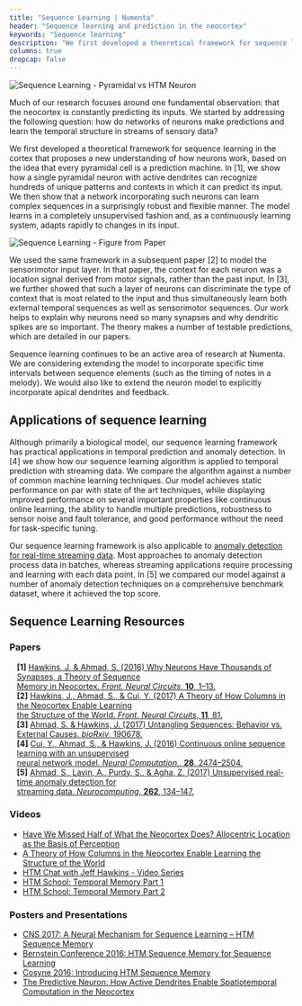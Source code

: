 ```yaml
---
title: "Sequence Learning | Numenta"
header: "Sequence learning and prediction in the neocortex"
keywords: "Sequence learning"
description: "We first developed a theoretical framework for sequence learning in the cortex that proposes a new understanding of how neurons work, based on the idea that every pyramidal cell is a prediction machine. In this page, you'll find all our resources regarding sequence learning."
columns: true
dropcap: false
---
```

<section>
<aside>

![Sequence Learning - Pyramidal vs HTM Neuron](../images/sequence-learning-1.png)

</aside>

Much of our research focuses around one fundamental observation: that the neocortex is constantly predicting its inputs. We started by addressing the following question: how do networks of neurons make predictions and learn the temporal structure in streams of sensory data?

We first developed a theoretical framework for sequence learning in the cortex that proposes a new understanding of how neurons work, based on the idea that every pyramidal cell is a prediction machine. In [1], we show how a single pyramidal neuron with active dendrites can recognize hundreds of unique patterns and contexts in which it can predict its input. We then show that a network incorporating such neurons can learn complex sequences in a surprisingly robust and flexible manner. The model learns in a completely unsupervised fashion and, as a continuously learning system, adapts rapidly to changes in its input.
</section>
<section>
<aside>

![Sequence Learning - Figure from Paper](../images/cortical-theory-sequence-learning.png)

</aside>
We used the same framework in a subsequent paper [2] to model the sensorimotor input layer. In that paper, the context for each neuron was a location signal derived from motor signals, rather than the past input. In [3], we further showed that such a layer of neurons can discriminate the type of context that is most related to the input and thus simultaneously learn both external temporal sequences as well as sensorimotor sequences. Our work helps to explain why neurons need so many synapses and why dendritic spikes are so important. The theory makes a number of testable predictions, which are detailed in our papers.

Sequence learning continues to be an active area of research at Numenta. We are considering extending the model to incorporate specific time intervals between sequence elements (such as the timing of notes in a melody). We would also like to extend the neuron model to explicitly incorporate apical dendrites and feedback.
</section>

## Applications of sequence learning

<section>
<aside>
</aside>

Although primarily a biological model, our sequence learning framework has practical applications in temporal prediction and anomaly detection. In [4] we show how our sequence learning algorithm is applied to temporal prediction with streaming data. We compare the algorithm against a number of common machine learning techniques. Our model achieves static performance on par with state of the art techniques, while displaying improved performance on several important properties like continuous online learning, the ability to handle multiple predictions, robustness to sensor noise and fault tolerance, and good performance without the need for task-specific tuning.

Our sequence learning framework is also applicable to [anomaly detection for real-time streaming data](/machine-intelligence-technology/numenta-anomaly-benchmark/). Most approaches to anomaly detection process data in batches, whereas streaming applications require processing and learning with each data point. In [5] we compared our model against a number of anomaly detection techniques on a comprehensive benchmark dataset, where it achieved the top score.

</section>

## Sequence Learning Resources

### Papers

<span style="margin-left: 10pt; display:block"><b>[1]</b> <a href="https://numenta.com/neuroscience-research/research-publications/papers/why-neurons-have-thousands-of-synapses-theory-of-sequence-memory-in-neocortex/">Hawkins, J. & Ahmad, S. (2016) Why Neurons Have Thousands of Synapses, a Theory of Sequence <br>Memory in Neocortex. <i>Front. Neural Circuits</i>, <b>10</b>, 1–13.</a></span>
<span style="margin-left: 10pt; display:block"><b>[2]</b> <a href="https://numenta.com/neuroscience-research/research-publications/papers/a-theory-of-how-columns-in-the-neocortex-enable-learning-the-structure-of-the-world/">Hawkins, J., Ahmad, S., & Cui, Y. (2017) A Theory of How Columns in the Neocortex Enable Learning <br>the Structure of the World. <i>Front. Neural Circuits</i>, <b>11</b>, 81.</a></span>
<span style="margin-left: 10pt; display:block"><b>[3]</b> <a href="https://www.biorxiv.org/content/early/2017/09/19/190678">Ahmad, S. & Hawkins, J. (2017) Untangling Sequences: Behavior vs. External Causes. <i>bioRxiv</i>, 190678.</a></span>
<span style="margin-left: 10pt; display:block"><b>[4]</b> <a href="https://numenta.com/neuroscience-research/research-publications/papers/continuous-online-sequence-learning-with-an-unsupervised-neural-network-model/">Cui, Y., Ahmad, S., & Hawkins, J. (2016) Continuous online sequence learning with an unsupervised <br>neural network model. <i>Neural Computation.</i>, <b>28</b>, 2474–2504.</a></span>
<span style="margin-left: 10pt; display:block"><b>[5]</b> <a href="https://numenta.com/neuroscience-research/research-publications/papers/unsupervised-real-time-anomaly-detection-for-streaming-data/">Ahmad, S., Lavin, A., Purdy, S., & Agha, Z. (2017) Unsupervised real-time anomaly detection for <br>streaming data. <i>Neurocomputing</i>, <b>262</b>, 134–147.</a></span>

### Videos
*	[Have We Missed Half of What the Neocortex Does? Allocentric Location as the Basis of Perception](/resources/videos/jeff-hawkins-mit-talk/)
*	[A Theory of How Columns in the Neocortex Enable Learning the Structure of the World](/resources/videos/how-columns-in-the-neocortex-enable-learning-the-structure-of-the-world/)
*	[HTM Chat with Jeff Hawkins - Video Series](/resources/videos/htm-chat-with-jeff-hawkins/)
*	[HTM School: Temporal Memory Part 1](https://www.youtube.com/watch?v=UBzemKcUoOk)
*	[HTM School: Temporal Memory Part 2](https://www.youtube.com/watch?v=1OhY_u3NjdM)

### Posters and Presentations
*	[CNS 2017: A Neural Mechanism for Sequence Learning – HTM Sequence Memory](/neuroscience-research/research-publications/posters/cns-2017-a-neural-mechanism-for-sequence-learning/)
*	[Bernstein Conference 2016: HTM Sequence Memory for Sequence Learning](/neuroscience-research/research-publications/posters/bernstein-conference-2016-HTM-sequence-memory/)
*	[Cosyne 2016: Introducing HTM Sequence Memory](/neuroscience-research/research-publications/posters/cosyne-2016-introducing-htm-sequence-memory-theory/)
*	[The Predictive Neuron: How Active Dendrites Enable Spatiotemporal Computation in the Neocortex](https://www.slideshare.net/numenta/the-predictive-neuron-how-active-dendrites-enable-spatiotemporal-computation-in-the-neocortex-by-subutai-ahmad-02082018-88009150)
